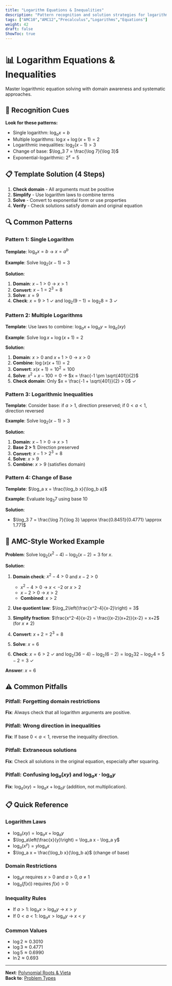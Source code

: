 ```yaml
---
title: "Logarithm Equations & Inequalities"
description: "Pattern recognition and solution strategies for logarithmic equations and inequalities in AMC problems."
tags: ["AMC10","AMC12","Precalculus","Logarithms","Equations"]
weight: 42
draft: false
ShowToc: true
---
```


# 📊 Logarithm Equations & Inequalities

Master logarithmic equation solving with domain awareness and systematic approaches.

## 🎯 Recognition Cues

**Look for these patterns:**
- Single logarithm: $\log_a x = b$
- Multiple logarithms: $\log x + \log(x+1) = 2$
- Logarithmic inequalities: $\log_2(x-1) > 3$
- Change of base: $\log_3 7 = \frac{\log 7}{\log 3}$
- Exponential-logarithmic: $2^x = 5$

## 📋 Template Solution (4 Steps)

1. **Check domain** - All arguments must be positive
2. **Simplify** - Use logarithm laws to combine terms
3. **Solve** - Convert to exponential form or use properties
4. **Verify** - Check solutions satisfy domain and original equation

## 🔍 Common Patterns

### Pattern 1: Single Logarithm
**Template**: $\log_a x = b$ → $x = a^b$

**Example**: Solve $\log_2(x-1) = 3$

**Solution**:
1. **Domain**: $x - 1 > 0$ → $x > 1$
2. **Convert**: $x - 1 = 2^3 = 8$
3. **Solve**: $x = 9$
4. **Check**: $x = 9 > 1$ ✓ and $\log_2(9-1) = \log_2 8 = 3$ ✓

### Pattern 2: Multiple Logarithms
**Template**: Use laws to combine: $\log_a x + \log_a y = \log_a(xy)$

**Example**: Solve $\log x + \log(x+1) = 2$

**Solution**:
1. **Domain**: $x > 0$ and $x + 1 > 0$ → $x > 0$
2. **Combine**: $\log(x(x+1)) = 2$
3. **Convert**: $x(x+1) = 10^2 = 100$
4. **Solve**: $x^2 + x - 100 = 0$ → $x = \frac{-1 \pm \sqrt{401}}{2}$
5. **Check domain**: Only $x = \frac{-1 + \sqrt{401}}{2} > 0$ ✓

### Pattern 3: Logarithmic Inequalities
**Template**: Consider base: if $a > 1$, direction preserved; if $0 < a < 1$, direction reversed

**Example**: Solve $\log_2(x-1) > 3$

**Solution**:
1. **Domain**: $x - 1 > 0$ → $x > 1$
2. **Base 2 > 1**: Direction preserved
3. **Convert**: $x - 1 > 2^3 = 8$
4. **Solve**: $x > 9$
5. **Combine**: $x > 9$ (satisfies domain)

### Pattern 4: Change of Base
**Template**: $\log_a x = \frac{\log_b x}{\log_b a}$

**Example**: Evaluate $\log_3 7$ using base 10

**Solution**:
- $\log_3 7 = \frac{\log 7}{\log 3} \approx \frac{0.8451}{0.4771} \approx 1.771$

## 🎯 AMC-Style Worked Example

**Problem**: Solve $\log_2(x^2 - 4) - \log_2(x-2) = 3$ for $x$.

**Solution**:
1. **Domain check**: $x^2 - 4 > 0$ and $x - 2 > 0$
   - $x^2 - 4 > 0$ → $x < -2$ or $x > 2$
   - $x - 2 > 0$ → $x > 2$
   - **Combined**: $x > 2$

2. **Use quotient law**: $\log_2\left(\frac{x^2-4}{x-2}\right) = 3$

3. **Simplify fraction**: $\frac{x^2-4}{x-2} = \frac{(x-2)(x+2)}{x-2} = x+2$ (for $x \neq 2$)

4. **Convert**: $x + 2 = 2^3 = 8$

5. **Solve**: $x = 6$

6. **Check**: $x = 6 > 2$ ✓ and $\log_2(36-4) - \log_2(6-2) = \log_2 32 - \log_2 4 = 5 - 2 = 3$ ✓

**Answer**: $x = 6$

## ⚠️ Common Pitfalls

### **Pitfall**: Forgetting domain restrictions
**Fix**: Always check that all logarithm arguments are positive.

### **Pitfall**: Wrong direction in inequalities
**Fix**: If base $0 < a < 1$, reverse the inequality direction.

### **Pitfall**: Extraneous solutions
**Fix**: Check all solutions in the original equation, especially after squaring.

### **Pitfall**: Confusing $\log_a(xy)$ and $\log_a x \cdot \log_a y$
**Fix**: $\log_a(xy) = \log_a x + \log_a y$ (addition, not multiplication).

## 📋 Quick Reference

### Logarithm Laws
- $\log_a(xy) = \log_a x + \log_a y$
- $\log_a\left(\frac{x}{y}\right) = \log_a x - \log_a y$
- $\log_a(x^y) = y \log_a x$
- $\log_a x = \frac{\log_b x}{\log_b a}$ (change of base)

### Domain Restrictions
- $\log_a x$ requires $x > 0$ and $a > 0, a \neq 1$
- $\log_a(f(x))$ requires $f(x) > 0$

### Inequality Rules
- If $a > 1$: $\log_a x > \log_a y$ → $x > y$
- If $0 < a < 1$: $\log_a x > \log_a y$ → $x < y$

### Common Values
- $\log 2 \approx 0.3010$
- $\log 3 \approx 0.4771$
- $\log 5 \approx 0.6990$
- $\ln 2 \approx 0.693$

---

**Next**: [Polynomial Roots & Vieta](/notes/math/amc/amc10/precalculus/problem-types/polynomial-roots-and-vieta)  
**Back to**: [Problem Types](/notes/math/amc/amc10/precalculus/problem-types/)
